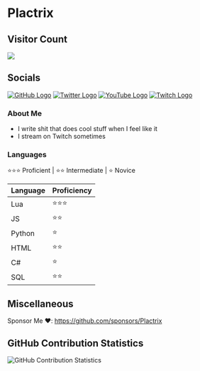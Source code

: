 # Plactrix

## Visitor Count
  <img src="https://profile-counter.glitch.me/Plactrix/count.svg" />

## Socials
[![GitHub Logo](https://icons.iconarchive.com/icons/limav/flat-gradient-social/64/Github-icon.png)](https://github.com/Plactrix)
[![Twitter Logo](https://icons.iconarchive.com/icons/limav/flat-gradient-social/64/Twitter-icon.png)](http://twitter.com/Plactrix)
[![YouTube Logo](https://icons.iconarchive.com/icons/marcus-roberto/google-play/64/YouTube-icon.png)](https://www.youtube.com/channel/UCV60VmjoBXw8PIFR7GS9NMQ?view_as=subscriber)
[![Twitch Logo](https://icons.iconarchive.com/icons/papirus-team/papirus-apps/64/gnome-twitch-icon.png)](https://twitch.tv/plactrix)

### About Me
- I write shit that does cool stuff when I feel like it
- I stream on Twitch sometimes

### Languages
⭐⭐⭐ Proficient | ⭐⭐ Intermediate | ⭐ Novice

|Language|Proficiency|
|---|---|
Lua | ⭐⭐⭐
JS | ⭐⭐
Python | ⭐
HTML | ⭐⭐
C# | ⭐
SQL | ⭐⭐

## Miscellaneous
Sponsor Me ❤️: https://github.com/sponsors/Plactrix

## GitHub Contribution Statistics
![GitHub Contribution Statistics](https://github-readme-stats.vercel.app/api?username=Plactrix)
